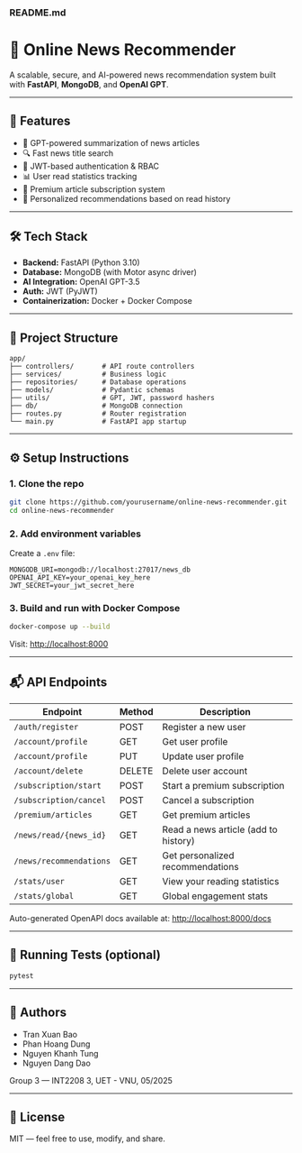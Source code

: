 ### README.md

# 📰 Online News Recommender

A scalable, secure, and AI-powered news recommendation system built with **FastAPI**, **MongoDB**, and **OpenAI GPT**.

---

## 🚀 Features

- 🧠 GPT-powered summarization of news articles
- 🔍 Fast news title search
- 🔐 JWT-based authentication & RBAC
- 📊 User read statistics tracking
- 💎 Premium article subscription system
- 🔁 Personalized recommendations based on read history

---

## 🛠 Tech Stack

- **Backend:** FastAPI (Python 3.10)
- **Database:** MongoDB (with Motor async driver)
- **AI Integration:** OpenAI GPT-3.5
- **Auth:** JWT (PyJWT)
- **Containerization:** Docker + Docker Compose

---

## 📁 Project Structure

```
app/
├── controllers/       # API route controllers
├── services/          # Business logic
├── repositories/      # Database operations
├── models/            # Pydantic schemas
├── utils/             # GPT, JWT, password hashers
├── db/                # MongoDB connection
├── routes.py          # Router registration
└── main.py            # FastAPI app startup
```

---

## ⚙️ Setup Instructions

### 1. Clone the repo
```bash
git clone https://github.com/yourusername/online-news-recommender.git
cd online-news-recommender
```

### 2. Add environment variables
Create a `.env` file:
```env
MONGODB_URI=mongodb://localhost:27017/news_db
OPENAI_API_KEY=your_openai_key_here
JWT_SECRET=your_jwt_secret_here
```

### 3. Build and run with Docker Compose
```bash
docker-compose up --build
```
Visit: [http://localhost:8000](http://localhost:8000)

---

## 📬 API Endpoints

| Endpoint                  | Method | Description                          |
|--------------------------|--------|--------------------------------------|
| `/auth/register`         | POST   | Register a new user                  |
| `/account/profile`       | GET    | Get user profile                     |
| `/account/profile`       | PUT    | Update user profile                  |
| `/account/delete`        | DELETE | Delete user account                  |
| `/subscription/start`    | POST   | Start a premium subscription         |
| `/subscription/cancel`   | POST   | Cancel a subscription                |
| `/premium/articles`      | GET    | Get premium articles                 |
| `/news/read/{news_id}`   | GET    | Read a news article (add to history) |
| `/news/recommendations`  | GET    | Get personalized recommendations     |
| `/stats/user`            | GET    | View your reading statistics         |
| `/stats/global`          | GET    | Global engagement stats              |

Auto-generated OpenAPI docs available at: [http://localhost:8000/docs](http://localhost:8000/docs)

---

## 🧪 Running Tests (optional)
```bash
pytest
```

---

## 👥 Authors
- Tran Xuan Bao
- Phan Hoang Dung
- Nguyen Khanh Tung
- Nguyen Dang Dao

Group 3 — INT2208 3, UET - VNU, 05/2025

---

## 📄 License
MIT — feel free to use, modify, and share.
